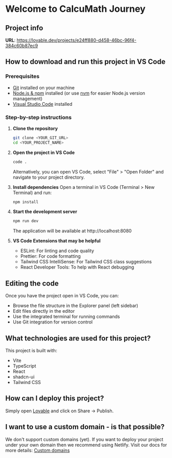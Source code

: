 
# Welcome to CalcuMath Journey

## Project info

**URL**: https://lovable.dev/projects/e24ff880-d458-46bc-96f4-384c60b87ec9

## How to download and run this project in VS Code

### Prerequisites
- [Git](https://git-scm.com/downloads) installed on your machine
- [Node.js & npm](https://nodejs.org/en/download/) installed (or use [nvm](https://github.com/nvm-sh/nvm#installing-and-updating) for easier Node.js version management)
- [Visual Studio Code](https://code.visualstudio.com/download) installed

### Step-by-step instructions

1. **Clone the repository**
   ```bash
   git clone <YOUR_GIT_URL>
   cd <YOUR_PROJECT_NAME>
   ```

2. **Open the project in VS Code**
   ```bash
   code .
   ```
   Alternatively, you can open VS Code, select "File" > "Open Folder" and navigate to your project directory.

3. **Install dependencies**
   Open a terminal in VS Code (Terminal > New Terminal) and run:
   ```bash
   npm install
   ```

4. **Start the development server**
   ```bash
   npm run dev
   ```
   The application will be available at http://localhost:8080

5. **VS Code Extensions that may be helpful**
   - ESLint: For linting and code quality
   - Prettier: For code formatting
   - Tailwind CSS IntelliSense: For Tailwind CSS class suggestions
   - React Developer Tools: To help with React debugging

## Editing the code

Once you have the project open in VS Code, you can:
- Browse the file structure in the Explorer panel (left sidebar)
- Edit files directly in the editor
- Use the integrated terminal for running commands
- Use Git integration for version control

## What technologies are used for this project?

This project is built with:

- Vite
- TypeScript
- React
- shadcn-ui
- Tailwind CSS

## How can I deploy this project?

Simply open [Lovable](https://lovable.dev/projects/e24ff880-d458-46bc-96f4-384c60b87ec9) and click on Share -> Publish.

## I want to use a custom domain - is that possible?

We don't support custom domains (yet). If you want to deploy your project under your own domain then we recommend using Netlify. Visit our docs for more details: [Custom domains](https://docs.lovable.dev/tips-tricks/custom-domain/)
